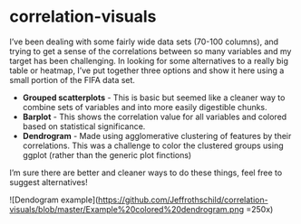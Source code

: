 # correlation-visuals

I’ve been dealing with some fairly wide data sets (70-100 columns), and trying to get a sense of the correlations between so many variables and my target has been challenging. In looking for some alternatives to a really big table or heatmap, I’ve put together three options and show it here using a small portion of the FIFA data set.

* **Grouped scatterplots** - This is basic but seemed like a cleaner way to combine sets of variables and into more easily digestible chunks.
* **Barplot** - This shows the correlation value for all variables and colored based on statistical significance.
* **Dendrogram** - Made using agglomerative clustering of features by their correlations. This was a challenge to color the clustered groups using ggplot (rather than the generic plot finctions)

I’m sure there are better and cleaner ways to do these things, feel free to suggest alternatives!

![Dendogram example](https://github.com/Jeffrothschild/correlation-visuals/blob/master/Example%20colored%20dendrogram.png =250x)

